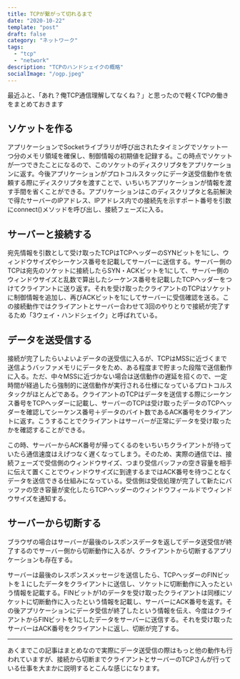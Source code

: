 ```yaml
---
title: TCPが繋がって切れるまで
date: "2020-10-22"
template: "post"
draft: false
category: "ネットワーク"
tags:
  - "tcp"
  - "network"
description: "TCPのハンドシェイクの概略"
socialImage: "/ogp.jpeg"
---
```


最近ふと、「あれ？俺TCP通信理解してなくね？」と思ったので軽くTCPの働きをまとめておきます

## ソケットを作る
アプリケーションでSocketライブラリが呼び出されたタイミングでソケット一つ分のメモリ領域を確保し、制御情報の初期値を記録する。この時点でソケットが一つできたことになるので、このソケットのディスクリプタをアプリケーションに返す。今後アプリケーションがプロトコルスタックにデータ送受信動作を依頼する際にディスクリプタを渡すことで、いちいちアプリケーションが情報を渡す手間を省くことができる。アプリケーションはこのディスクリプタと名前解決で得たサーバーのIPアドレス、IPアドレス内での接続先を示すポート番号を引数にconnect()メソッドを呼び出し、接続フェーズに入る。

## サーバーと接続する
宛先情報を引数として受け取ったTCPはTCPヘッダーのSYNビットを1にし、ウィンドウサイズやシーケンス番号を記載してサーバーに送信する。サーバー側のTCPは宛先のソケットに接続したらSYN・ACKビットを1にして、サーバー側のウィンドウサイズと乱数で算出したシーケンス番号を記載したTCPヘッダーをつけてクライアントに送り返す。それを受け取ったクライアントのTCPはソケットに制御情報を追加し、再びACKビットを1にしてサーバーに受信確認を送る。この接続動作ではクライアントとサーバー合わせて3回のやりとりで接続が完了するため「3ウェイ・ハンドシェイク」と呼ばれている。

## データを送受信する
接続が完了したらいよいよデータの送受信に入るが、TCPはMSSに近づくまで送信ようバッファメモリにデータをため、ある程度まで貯まった段階で送信動作に入る。ただ、中々MSSに近づかない場合は送信動作の遅延を招くので、一定時間が経過したら強制的に送信動作が実行される仕様になっているプロトコルスタックがほとんどである。クライアントのTCPはデータを送信する際にシーケンス番号をTCPヘッダーに記載し、サーバーのTCPは受け取ったデータのTCPヘッダーを確認してシーケンス番号＋データのバイト数であるACK番号をクライアントに返す。こうすることでクライアントはサーバーが正常にデータを受け取ったかを確認することができる。

この時、サーバーからACK番号が帰ってくるのをいちいちクライアントが待っていたら通信速度はえげつなく遅くなってしまう。そのため、実際の通信では、接続フェーズで受信側のウィンドウサイズ、つまり受信バッファの空き容量を相手に伝えて置くことでウィンドウサイズに到達するまではACK番号を待つことなくデータを送信できる仕組みになっている。受信側は受信処理が完了して新たにバッファの空き容量が変化したらTCPヘッダーのウィンドウフィールドでウィンドウサイズを通知する。

## サーバーから切断する
ブラウザの場合はサーバーが最後のレスポンスデータを返してデータ送受信が終了するのでサーバー側から切断動作に入るが、クライアントから切断するアプリケーションも存在する。

サーバーは最後のレスポンスメッセージを送信したら、TCPヘッダーのFINビットを１にしたデータをクライアントに送信し、ソケットに切断動作に入ったという情報を記載する。FINビットが1のデータを受け取ったクライアントは同様にソケットに切断動作に入ったという情報を記載し、サーバーにACK番号を返す。その後アプリケーションにデータ受信が終了したという情報を伝え、今度はクライアントからFINビットを1にしたデータをサーバーに送信する。それを受け取ったサーバーはACK番号をクライアントに返し、切断が完了する。

---

あくまでこの記事はまとめなので実際にデータ送受信の際はもっと他の動作も行われていますが、接続から切断までクライアントとサーバーのTCPさんが行っている仕事を大まかに説明するとこんな感じになります。

